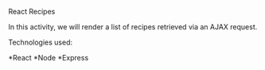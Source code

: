 React Recipes

In this activity, we will render a list of recipes retrieved via an AJAX request.

Technologies used: 

*React 
*Node 
*Express
